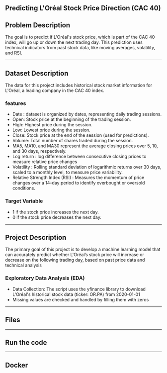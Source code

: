 <h2>Predicting L'Oréal Stock Price Direction (CAC 40)</h2>
<h2>Problem Description</h2>

 <p>
   The goal is to predict if L'Oréal's stock price, which is part of the CAC 40 index, will go up or down the next trading day. This prediction uses technical indicators from past stock data, like moving averages, volatility, and RSI. 
 </p>
 <hr>
<h2>Dataset Description</h2>
<p>
 The data for this project includes historical stock market information for L'Oréal, a leading company in the CAC 40 index.
</p>
<h3>features</h3>
<ul>
 <li>Date : dataset is organized by dates, representing daily trading sessions.</li>
 <li>Open: Stock price at the beginning of the trading session.</li>
 <li>High: Highest price during the session.</li>
 <li>Low: Lowest price during the session.</li>
 <li>Close: Stock price at the end of the session (used for predictions).</li>
 <li>Volume: Total number of shares traded during the session.</li>
 <li>MA5, MA10, and MA30 represent the average closing prices over 5, 10, and 30 days, respectively.</li>
 <li>Log return : log difference between consecutive closing prices to measure relative price changes</li>
 <li>Volatility : Rolling standard deviation of logarithmic returns over 30 days, scaled to a monthly level, to measure price variability.
</li>
 <li>Relative Strength Index (RSI) : Measures the momentum of price changes over a 14-day period to identify overbought or oversold conditions.</li>
 
</ul>
<h3>Target Variable</h3>
   <ul>
    <li>1 if the stock price increases the next day.</li>
    <li>0 if the stock price decreases the next day.</li>
   </ul>

<hr>
<h2>Project Description</h2>
<p>The primary goal of this project is to develop a machine learning model that can accurately predict whether L'Oréal’s stock price will increase or decrease on the following trading day, based on past price data and technical analysis</p>
<h3>Exploratory Data Analysis (EDA)</h3>
<ul>
<li>Data Collection: The script uses the yfinance library to download L'Oréal's historical stock data (ticker: OR.PA) from 2020-01-01</li>
 <li>Missing values are checked and handled by filling them with zeros</li>
</ul>
<hr>

<h2>Files</h2>
<hr>
<h2>Run the code</h2>
<hr>
<h2>Docker</h2>
